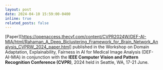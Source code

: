 ```yaml
---
layout: post
date: 2024-04-10 15:59:00-0400
inline: true
related_posts: false
---
```


[Paper][https://openaccess.thecvf.com/content/CVPR2024W/DEF-AI-MIA/html/Rahaman_A_Deep_Biclustering_Framework_for_Brain_Network_Analysis_CVPRW_2024_paper.html] published in the Workshop on Domain Adaptation, Explainability, Fairness in AI for Medical Image Analysis (DEF-AI-MIA)
in conjunction with the **IEEE Computer Vision and Pattern Recognition Conference (CVPR)**, 2024 held in Seattle, WA, 17-21 June.
